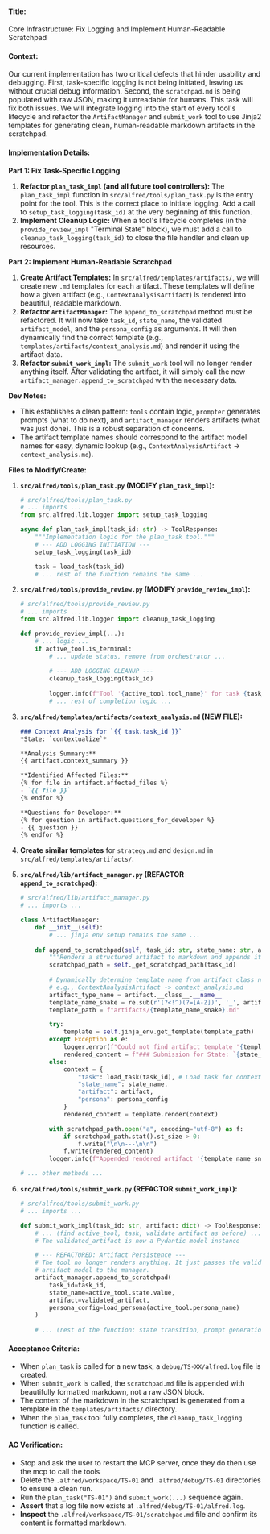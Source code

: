 #### **Title:**
Core Infrastructure: Fix Logging and Implement Human-Readable Scratchpad

#### **Context:**
Our current implementation has two critical defects that hinder usability and debugging. First, task-specific logging is not being initiated, leaving us without crucial debug information. Second, the `scratchpad.md` is being populated with raw JSON, making it unreadable for humans. This task will fix both issues. We will integrate logging into the start of every tool's lifecycle and refactor the `ArtifactManager` and `submit_work` tool to use Jinja2 templates for generating clean, human-readable markdown artifacts in the scratchpad.

#### **Implementation Details:**

**Part 1: Fix Task-Specific Logging**

1.  **Refactor `plan_task_impl` (and all future tool controllers):** The `plan_task_impl` function in `src/alfred/tools/plan_task.py` is the entry point for the tool. This is the correct place to initiate logging. Add a call to `setup_task_logging(task_id)` at the very beginning of this function.
2.  **Implement Cleanup Logic:** When a tool's lifecycle completes (in the `provide_review_impl` "Terminal State" block), we must add a call to `cleanup_task_logging(task_id)` to close the file handler and clean up resources.

**Part 2: Implement Human-Readable Scratchpad**

1.  **Create Artifact Templates:** In `src/alfred/templates/artifacts/`, we will create new `.md` templates for each artifact. These templates will define how a given artifact (e.g., `ContextAnalysisArtifact`) is rendered into beautiful, readable markdown.
2.  **Refactor `ArtifactManager`:** The `append_to_scratchpad` method must be refactored. It will now take `task_id`, `state_name`, the validated `artifact_model`, and the `persona_config` as arguments. It will then dynamically find the correct template (e.g., `templates/artifacts/context_analysis.md`) and render it using the artifact data.
3.  **Refactor `submit_work_impl`:** The `submit_work` tool will no longer render anything itself. After validating the artifact, it will simply call the new `artifact_manager.append_to_scratchpad` with the necessary data.

**Dev Notes:**
*   This establishes a clean pattern: `tools` contain logic, `prompter` generates prompts (what to do next), and `artifact_manager` renders artifacts (what was just done). This is a robust separation of concerns.
*   The artifact template names should correspond to the artifact model names for easy, dynamic lookup (e.g., `ContextAnalysisArtifact` -> `context_analysis.md`).

**Files to Modify/Create:**

1.  **`src/alfred/tools/plan_task.py` (MODIFY `plan_task_impl`):**
    ```python
    # src/alfred/tools/plan_task.py
    # ... imports ...
    from src.alfred.lib.logger import setup_task_logging

    async def plan_task_impl(task_id: str) -> ToolResponse:
        """Implementation logic for the plan_task tool."""
        # --- ADD LOGGING INITIATION ---
        setup_task_logging(task_id)

        task = load_task(task_id)
        # ... rest of the function remains the same ...
    ```

2.  **`src/alfred/tools/provide_review.py` (MODIFY `provide_review_impl`):**
    ```python
    # src/alfred/tools/provide_review.py
    # ... imports ...
    from src.alfred.lib.logger import cleanup_task_logging
    
    def provide_review_impl(...):
        # ... logic ...
        if active_tool.is_terminal:
            # ... update status, remove from orchestrator ...
            
            # --- ADD LOGGING CLEANUP ---
            cleanup_task_logging(task_id)
            
            logger.info(f"Tool '{active_tool.tool_name}' for task {task_id} completed...")
            # ... rest of completion logic ...
    ```

3.  **`src/alfred/templates/artifacts/context_analysis.md` (NEW FILE):**
    ```markdown
    ### Context Analysis for `{{ task.task_id }}`
    *State: `contextualize`*

    **Analysis Summary:**
    {{ artifact.context_summary }}

    **Identified Affected Files:**
    {% for file in artifact.affected_files %}
    - `{{ file }}`
    {% endfor %}

    **Questions for Developer:**
    {% for question in artifact.questions_for_developer %}
    - {{ question }}
    {% endfor %}
    ```

4.  **Create similar templates** for `strategy.md` and `design.md` in `src/alfred/templates/artifacts/`.

5.  **`src/alfred/lib/artifact_manager.py` (REFACTOR `append_to_scratchpad`):**
    ```python
    # src/alfred/lib/artifact_manager.py
    # ... imports ...
    
    class ArtifactManager:
        def __init__(self):
            # ... jinja env setup remains the same ...
        
        def append_to_scratchpad(self, task_id: str, state_name: str, artifact: BaseModel, persona_config: dict):
            """Renders a structured artifact to markdown and appends it to the scratchpad."""
            scratchpad_path = self._get_scratchpad_path(task_id)
            
            # Dynamically determine template name from artifact class name
            # e.g., ContextAnalysisArtifact -> context_analysis.md
            artifact_type_name = artifact.__class__.__name__
            template_name_snake = re.sub(r'(?<!^)(?=[A-Z])', '_', artifact_type_name).lower().replace('_artifact', '')
            template_path = f"artifacts/{template_name_snake}.md"

            try:
                template = self.jinja_env.get_template(template_path)
            except Exception as e:
                logger.error(f"Could not find artifact template '{template_path}': {e}. Falling back to raw JSON.")
                rendered_content = f"### Submission for State: `{state_name}`\n\n```json\n{artifact.model_dump_json(indent=2)}\n```"
            else:
                context = {
                    "task": load_task(task_id), # Load task for context
                    "state_name": state_name,
                    "artifact": artifact,
                    "persona": persona_config
                }
                rendered_content = template.render(context)

            with scratchpad_path.open("a", encoding="utf-8") as f:
                if scratchpad_path.stat().st_size > 0:
                    f.write("\n\n---\n\n")
                f.write(rendered_content)
            logger.info(f"Appended rendered artifact '{template_name_snake}' to scratchpad for task {task_id}")

    # ... other methods ...
    ```

6.  **`src/alfred/tools/submit_work.py` (REFACTOR `submit_work_impl`):**
    ```python
    # src/alfred/tools/submit_work.py
    # ... imports ...

    def submit_work_impl(task_id: str, artifact: dict) -> ToolResponse:
        # ... (find active_tool, task, validate artifact as before) ...
        # The validated_artifact is now a Pydantic model instance

        # --- REFACTORED: Artifact Persistence ---
        # The tool no longer renders anything. It just passes the validated
        # artifact model to the manager.
        artifact_manager.append_to_scratchpad(
            task_id=task_id,
            state_name=active_tool.state.value,
            artifact=validated_artifact,
            persona_config=load_persona(active_tool.persona_name)
        )
        
        # ... (rest of the function: state transition, prompt generation) ...
    ```

#### **Acceptance Criteria:**
*   When `plan_task` is called for a new task, a `debug/TS-XX/alfred.log` file is created.
*   When `submit_work` is called, the `scratchpad.md` file is appended with beautifully formatted markdown, not a raw JSON block.
*   The content of the markdown in the scratchpad is generated from a template in the `templates/artifacts/` directory.
*   When the `plan_task` tool fully completes, the `cleanup_task_logging` function is called.

#### **AC Verification:**
*   Stop and ask the user to restart the MCP server, once they do then use the mcp to call the tools 
*   Delete the `.alfred/workspace/TS-01` and `.alfred/debug/TS-01` directories to ensure a clean run.
*   Run the `plan_task("TS-01")` and `submit_work(...)` sequence again.
*   **Assert** that a log file now exists at `.alfred/debug/TS-01/alfred.log`.
*   **Inspect** the `.alfred/workspace/TS-01/scratchpad.md` file and confirm its content is formatted markdown.
